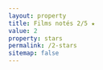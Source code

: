 ```yaml
---
layout: property
title: Films notés 2/5 ★
value: 2
property: stars
permalink: /2-stars
sitemap: false
---
```

